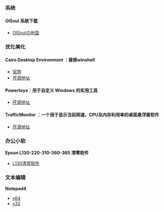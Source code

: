 ### 系统
#### OlSoul 系统下载
- [OlSoulの地盘](http://b.olsoul.com/)

### 优化美化

#### Cairo Desktop Environment ：替换winshell
- [官网](https://cairodesktop.com/)
- [开源地址](https://github.com/cairoshell/cairoshell)

#### Powertoys：用于自定义 Windows 的实用工具
- [开源地址](https://github.com/microsoft/PowerToys)

#### TrafficMonitor ：一个用于显示当前网速、CPU及内存利用率的桌面悬浮窗软件
- [开源地址](https://github.com/zhongyang219/TrafficMonitor)

### 办公小软
**Epson L130-220-310-360-365 清零软件**
- [L130清零软件](https://cqmzgg.lanzn.com/iF1nH24xxpwf)

### 文本编辑 
**Notepad4** 
- [x64](https://cqmzgg.lanzn.com/i6qg32heyibc)
- [x32](https://cqmzgg.lanzn.com/i8iSE2heyide)
